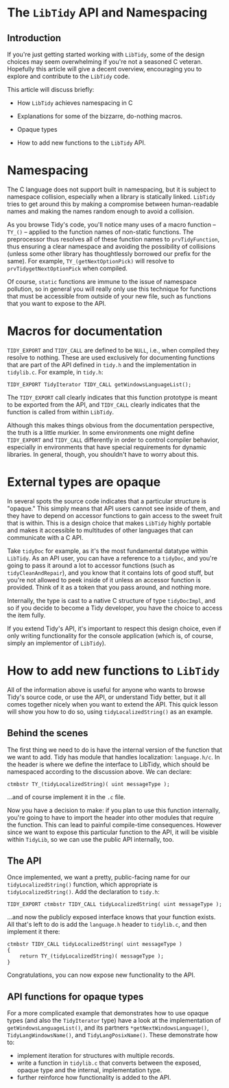 # The `LibTidy` API and Namespacing

## Introduction

If you're just getting started working with `LibTidy`, some of the design choices may seem overwhelming if you're not a seasoned C veteran. Hopefully this article will give a decent overview, encouraging you to explore and contribute to the `LibTidy` code.

This article will discuss briefly:

- How `LibTidy` achieves namespacing in C

- Explanations for some of the bizzarre, do-nothing macros.

- Opaque types

- How to add new functions to the `LibTidy` API.


# Namespacing

The C language does not support built in namespacing, but it is subject to namespace collision, especially when a library is statically linked. `LibTidy` tries to get around this by making a compromise between human-readable names and making the names random enough to avoid a collision.

As you browse Tidy's code, you'll notice many uses of a macro function – `TY_()` – applied to the function names of non-static functions. The preprocessor thus resolves all of these function names to `prvTidyFunction`, thus ensuring a clear namespace and avoiding the possibility of collisions (unless some other library has thoughtlessly borrowed our prefix for the same). For example, `TY_(getNextOptionPick)` will resolve to `prvTidygetNextOptionPick` when compiled.

Of course, `static` functions are immune to the issue of namespace pollution, so in general you will really only use this technique for functions that must be accessible from outside of your new file, such as functions that you want to expose to the API.


# Macros for documentation

`TIDY_EXPORT` and `TIDY_CALL` are defined to be `NULL`, i.e., when compiled they resolve to nothing. These are used exclusively for documenting functions that are part of the API defined in `tidy.h` and the implementation in `tidylib.c`. For example, in `tidy.h`:

~~~
TIDY_EXPORT TidyIterator TIDY_CALL getWindowsLanguageList();
~~~

The `TIDY_EXPORT` call clearly indicates that this function prototype is meant to be exported from the API, and `TIDY_CALL` clearly indicates that the function is called from within `LibTidy`.

Although this makes things obvious from the documentation perspective, the truth is a little murkier. In some environments one might define `TIDY_EXPORT` and `TIDY_CALL` differently in order to control compiler behavior, especially in environments that have special requirements for dynamic libraries. In general, though, you shouldn't have to worry about this.


# External types are opaque

In several spots the source code indicates that a particular structure is "opaque." This simply means that API users cannot see inside of them, and they have to depend on accessor functions to gain access to the sweet fruit that is within. This is a design choice that makes `LibTidy` highly portable and makes it accessible to multitudes of other languages that can communicate with a C API.

Take `tidyDoc` for example, as it's the most fundamental datatype within `LibTidy`. As an API user, you can have a reference to a `tidyDoc`, and you're going to pass it around a lot to accessor functions (such as `tidyCleanAndRepair`), and you know that it contains lots of good stuff, but you're not allowed to peek inside of it unless an accessor function is provided. Think of it as a token that you pass around, and nothing more.

Internally, the type is cast to a native C structure of type `tidyDocImpl`, and so if you decide to become a Tidy developer, you have the choice to access the item fully.

If you extend Tidy's API, it's important to respect this design choice, even if only writing functionality for the console application (which is, of course, simply an implementor of `LibTidy`).


# How to add new functions to `LibTidy`

All of the information above is useful for anyone who wants to browse Tidy's source code, or use the API, or understand Tidy better, but it all comes together nicely when you want to extend the API. This quick lesson will show you how to do so, using `tidyLocalizedString()` as an example.

## Behind the scenes

The first thing we need to do is have the internal version of the function that we want to add. Tidy has module that handles localization: `language.h/c`. In the header is where we define the interface to LibTidy, which should be namespaced according to the discussion above. We can declare:

~~~
ctmbstr TY_(tidyLocalizedString)( uint messageType );
~~~

…and of course implement it in the `.c` file.

Now you have a decision to make: if you plan to use this function internally, you're going to have to import the header into other modules that require the function. This can lead to painful compile-time consequences. However since we want to expose this particular function to the API, it will be visible within `TidyLib`, so we can use the public API internally, too.

## The API

Once implemented, we want a pretty, public-facing name for our `tidyLocalizedString()` function, which appropriate is `tidyLocalizedString()`. Add the declaration to `tidy.h`:

~~~
TIDY_EXPORT ctmbstr TIDY_CALL tidyLocalizedString( uint messageType );
~~~

…and now the publicly exposed interface knows that your function exists. All that's left to do is add the `language.h` header to `tidylib.c`, and then implement it there:

~~~
ctmbstr TIDY_CALL tidyLocalizedString( uint messageType )
{
    return TY_(tidyLocalizedString)( messageType );
}
~~~

Congratulations, you can now expose new functionality to the API.

## API functions for opaque types

For a more complicated example that demonstrates how to use opaque types (and also the `TidyIterator` type) have a look at the implementation of `getWindowsLanguageList()`, and its partners `*getNextWindowsLanguage()`, `TidyLangWindowsName()`, and `TidyLangPosixName()`. These demonstrate how to:

  - implement iteration for structures with multiple records.
  - write a function in `tidylib.c` that converts between the exposed, opaque type and the internal, implementation type.
  - further reinforce how functionality is added to the API.

